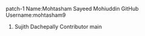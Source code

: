 patch-1
Name:Mohtasham Sayeed Mohiuddin
GitHub Username:mohtasham9


1. Sujith Dachepally Contributor
 main
